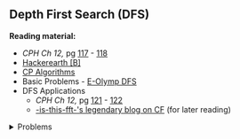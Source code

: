 ## Depth First Search (DFS)

**Reading material:**
* *CPH Ch 12,* pg [117](https://cses.fi/book/book.pdf#page=127) - [118](https://cses.fi/book/book.pdf#page=128)
* [Hackerearth [B]](https://www.hackerearth.com/practice/algorithms/graphs/depth-first-search/tutorial/)
* [CP Algorithms](https://cp-algorithms.com/graph/depth-first-search.html)
* Basic Problems - [E-Olymp DFS](https://www.e-olymp.com/en/contests/9116)
* DFS Applications
    * *CPH Ch 12,* pg [121](https://cses.fi/book/book.pdf#page=131) - [122](https://cses.fi/book/book.pdf#page=132)
    * [-is-this-fft-'s legendary blog on CF](https://codeforces.com/blog/entry/68138) (for later reading)

<details>
<summary>Problems</summary>
<ul>
    <li><a href="https://codeforces.com/problemset/problem/1143/C">CF 1143 C Queen</a></li>
    <li><a href="https://codeforces.com/problemset/problem/277/A">CF 277 A Learning Languages</a></li>
    <li><a href="https://codeforces.com/problemset/problem/1130/C">CF 1130 C</a></li>
    <li><a href="https://codeforces.com/problemset/problem/580/C">CF 580 C</a></li>
    <li><a href="https://codeforces.com/problemset/problem/510/B">CF 510 B</a></li>
    <li><a href="https://codeforces.com/problemset/problem/839/C">CF 839 C</a></li>
    <li><a href="https://codeforces.com/problemset/problem/1325/C">CF 1325 C</a></li>
    <li><a href="https://www.spoj.com/problems/BUGLIFE/">Spoj BUGLIFE</a></li>
    <li><a href="https://codeforces.com/problemset/problem/687/A">CF 687 A</a></li>
    <li><a href="https://codeforces.com/problemset/problem/1176/E">CF 1176 E</a></li>
</ul>
</details>
